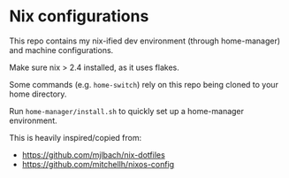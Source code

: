 # Nix configurations

This repo contains my nix-ified dev environment (through home-manager) and machine configurations.

Make sure nix > 2.4 installed, as it uses flakes.

Some commands (e.g. `home-switch`) rely on this repo being cloned to your home
directory.

Run `home-manager/install.sh` to quickly set up a home-manager environment.

This is heavily inspired/copied from:
* https://github.com/mjlbach/nix-dotfiles
* https://github.com/mitchellh/nixos-config
